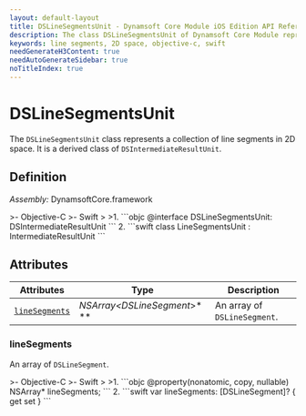 ```yaml
---
layout: default-layout
title: DSLineSegmentsUnit - Dynamsoft Core Module iOS Edition API Reference
description: The class DSLineSegmentsUnit of Dynamsoft Core Module represents a collection of line segments in 2D space.
keywords: line segments, 2D space, objective-c, swift
needGenerateH3Content: true
needAutoGenerateSidebar: true
noTitleIndex: true
---
```


# DSLineSegmentsUnit

The `DSLineSegmentsUnit` class represents a collection of line segments in 2D space. It is a derived class of `DSIntermediateResultUnit`.

## Definition

*Assembly:* DynamsoftCore.framework

<div class="sample-code-prefix"></div>
>- Objective-C
>- Swift
>
>1. 
```objc
@interface DSLineSegmentsUnit: DSIntermediateResultUnit
```
2. 
```swift
class LineSegmentsUnit : IntermediateResultUnit
```

## Attributes

| Attributes | Type | Description |
| ---------- | ---- | ----------- |
| [`lineSegments`](#linesegments) | *NSArray<DSLineSegment*>* \** | An array of `DSLineSegment`. |

### lineSegments

An array of `DSLineSegment`.

<div class="sample-code-prefix"></div>
>- Objective-C
>- Swift
>
>1. 
```objc
@property(nonatomic, copy, nullable) NSArray<DSLineSegment*>* lineSegments;
```
2. 
```swift
var lineSegments: [DSLineSegment]? { get set }
```
